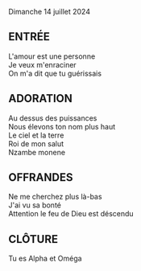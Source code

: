 Dimanche 14 juillet 2024  
      
## ENTRÉE        
L'amour est une personne  
Je veux m'enraciner  
On m'a dit que tu guérissais  
    
## ADORATION        
Au dessus des puissances  
Nous élevons ton nom plus haut  
Le ciel et la terre  
Roi de mon salut  
Nzambe monene  

## OFFRANDES        
Ne me cherchez plus là-bas  
J'ai vu sa bonté  
Attention le feu de Dieu est déscendu  

## CLÔTURE    
Tu es Alpha et Oméga  
